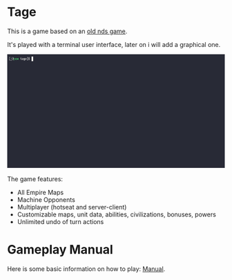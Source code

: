 # Tage

This is a game based on an [old nds game](https://en.wikipedia.org/wiki/Age_of_Empires:_The_Age_of_Kings).

It's played with a terminal user interface, later on i will add a graphical one.

![](https://github.com/jacopograndi/tage/blob/main/demo.gif)

The game features:
- All Empire Maps
- Machine Opponents
- Multiplayer (hotseat and server-client)
- Customizable maps, unit data, abilities, civilizations, bonuses, powers
- Unlimited undo of turn actions

# Gameplay Manual

Here is some basic information on how to play: [Manual](./manual.md).  
